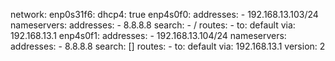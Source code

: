 network:
  enp0s31f6:
    dhcp4: true
  enp4s0f0:
    addresses:
    - 192.168.13.103/24
    nameservers:
      addresses:
      - 8.8.8.8
      search:
      - /
      routes:
      - to: default
        via: 192.168.13.1
  enp4s0f1:
    addresses:
    - 192.168.13.104/24
    nameservers:
      addresses:
      - 8.8.8.8
      search: []
    routes:
    - to: default
      via: 192.168.13.1
version: 2

